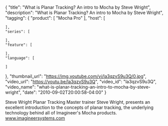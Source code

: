 {
  "title": "What is Planar Tracking? An intro to Mocha by Steve Wright",
  "description": "What is Planar Tracking? An intro to Mocha by Steve Wright",
  "tagging": {
    "product": [
      "Mocha Pro"
    ],
    "host": [

    ],
    "series": [

    ],
    "feature": [

    ],
    "language": [

    ]
  },
  "thumbnail_url": "https://img.youtube.com/vi/la3qzvS9u3Q/0.jpg",
  "video_url": "https://youtu.be/la3qzvS9u3Q",
  "video_id": "la3qzvS9u3Q",
  "video_name": "what-is-planar-tracking-an-intro-to-mocha-by-steve-wright",
  "date": "2010-09-02T20:00:58-04:00"
}

Steve Wright Planar Tracking Master trainer Steve Wright, presents an
excellent introduction to the concepts of planar tracking, the underlying
technology behind all of Imagineer's Mocha products. www.imagineersystems.com
